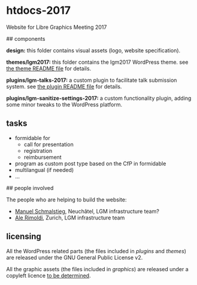 # htdocs-2017

Website for Libre Graphics Meeting 2017

## components

**design:** this folder contains visual assets (logo, website specification).

**themes/lgm2017:** this folder contains the lgm2017 WordPress theme. see [the theme README file](themes/lgm2017/README.md) for details.

**plugins/lgm-talks-2017:** a custom plugin to facilitate talk submission system. see [the plugin README file](plugins/lgm-talks-2017/README.md) for details.

**plugins/lgm-sanitize-settings-2017:** a custom functionality plugin, adding some minor tweaks to the WordPress platform.

## tasks

- formidable for
  - call for presentation
  - registration
  - reimbursement
- program as custom post type based on the CfP in formidable
- multilangual (if needed)
- ...

## people involved

The people who are helping to build the website:

- [Manuel Schmalstieg](https://github.com/ms-studio), Neuchâtel, LGM infrastructure team?
- [Ale Rimoldi](https://github.com/aoloe), Zurich, LGM infrastructure team

## licensing

All the WordPress related parts (the files included in *plugins* and *themes*) are released under the GNU General Public License v2.

All the graphic assets (the files included in *graphics*) are released under a copyleft licence [to be determined](https://github.com/libregraphicsmeeting/htdocs-2017/issues/4).
